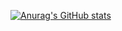 [![Anurag's GitHub stats](https://github-readme-stats.vercel.app/api?username=alfonsoduartesarabia)](https://github.com/anuraghazra/github-readme-stats)
